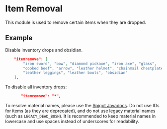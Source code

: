 # Item Removal

This module is used to remove certain items when they are dropped.

## Example

Disable inventory drops and obsidian.

```json
	"itemremove": [
		"iron sword", "bow", "diamond pickaxe", "iron axe", "glass",
		"cooked beef", "arrow", "leather helmet", "chainmail chestplate",
		"leather leggings", "leather boots", "obsidian"
	],
```

To disable all inventory drops:

```json
       "itemremove": "*",
```

To resolve material names, please use the [Spigot Javadocs](https://hub.spigotmc.org/javadocs/spigot/org/bukkit/Material.html). Do not use IDs for items (as they are deprecated), and do not use legacy material names (such as `LEGACY_DEAD_BUSH`). It is recommended to keep material names in lowercase and use spaces instead of underscores for readability.
